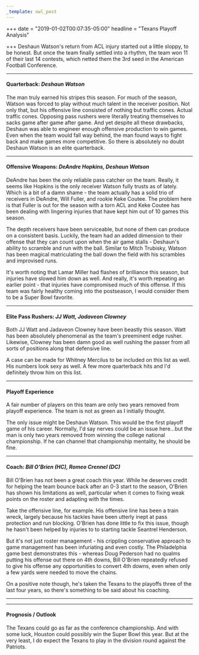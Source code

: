 ```yaml
---
_template: owl_post
---
```



+++
date = "2019-01-02T00:07:35-05:00"
headline = "Texans Playoff Analysis"

+++
Deshaun Watson's return from ACL injury started out a little sloppy, to be honest. But once the team finally settled into a rhythm, the team won 11 of their last 14 contests, which netted them the 3rd seed in the American Football Conference.

***

#### Quarterback: _Deshaun Watson_

The man truly earned his stripes this season. For much of the season, Watson was forced to play without much talent in the receiver position. Not only that, but his offensive line consisted of nothing but traffic cones. Actual traffic cones. Opposing pass rushers were literally treating themselves to sacks game after game after game. And yet despite all these drawbacks, Deshaun was able to engineer enough offensive production to win games. Even when the team would fall way behind, the man found ways to fight back and make games more competitive. So there is absolutely no doubt Deshaun Watson is an elite quarterback.

***

#### Offensive Weapons: _DeAndre Hopkins, Deshaun Watson_

DeAndre has been the only reliable pass catcher on the team. Really, it seems like Hopkins is the only receiver Watson fully trusts as of lately. Which is a bit of a damn shame - the team actually has a solid trio of receivers in DeAndre, Will Fuller, and rookie Keke Coutee. The problem here is that Fuller is out for the season with a torn ACL and Keke Coutee has been dealing with lingering injuries that have kept him out of 10 games this season.

The depth receivers have been serviceable, but none of them can produce on a consistent basis. Luckily, the team had an added dimension to their offense that they can count upon when the air game stalls - Deshaun's ability to scramble and run with the ball. Similar to Mitch Trubisky, Watson has been magical matriculating the ball down the field with his scrambles and improvised runs.

It's worth noting that Lamar Miller had flashes of brilliance this season, but injuries have slowed him down as well. And really, it's worth repeating an earlier point - that injuries have compromised much of this offense. If this team was fairly healthy coming into the postseason, I would consider them to be a Super Bowl favorite.

***

#### Elite Pass Rushers: _JJ Watt, Jadaveon Clowney_

Both JJ Watt and Jadaveon Clowney have been beastly this season. Watt has been absolutely phenomenal as the team's preeminent edge rusher. Likewise, Clowney has been damn good as well rushing the passer from all sorts of positions along that defensive line.

A case can be made for Whitney Mercilus to be included on this list as well. His numbers look sexy as well. A few more quarterback hits and I'd definitely throw him on this list.

***

#### Playoff Experience

A fair number of players on this team are only two years removed from playoff experience. The team is not as green as I initially thought.

The only issue might be Deshaun Watson. This would be the first playoff game of his career. Normally, I'd say nerves could be an issue here...but the man is only two years removed from winning the college national championship. If he can channel that championship mentality, he should be fine.

***

#### Coach: _Bill O'Brien (HC), Romeo Crennel (DC)_

Bill O'Brien has not been a great coach this year. While he deserves credit for helping the team bounce back after an 0-3 start to the season, O'Brien has shown his limitations as well, particular when it comes to fixing weak points on the roster and adapting with the times.

Take the offensive line, for example. His offensive line has been a train wreck, largely because his tackles have been utterly inept at pass protection and run blocking. O'Brien has done little to fix this issue, though he hasn't been helped by injuries to to starting tackle Seantrel Henderson.

But it's not just roster management - his crippling conservative approach to game management has been infuriating and even costly. The Philadelphia game best demonstrates this - whereas Doug Pederson had no qualms putting his offense out there on 4th downs, Bill O'Brien repeatedly refused to give his offense any opportunities to convert 4th downs, even when only a few yards were needed to move the chains.

On a positive note though, he's taken the Texans to the playoffs three of the last four years, so there's something to be said about his coaching.

***

***

#### Prognosis / Outlook

The Texans could go as far as the conference championship. And with some luck, Houston could possibly win the Super Bowl this year. But at the very least, I do expect the Texans to play in the division round against the Patriots.
